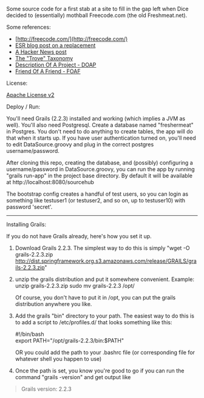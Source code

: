 Some source code for a first stab at a site to fill in the gap
left when Dice decided to (essentially) mothball Freecode.com 
(the old Freshmeat.net).

Some references:

* [http://freecode.com/](http://freecode.com/)
* [ESR blog post on a replacement](http://esr.ibiblio.org/?p=5948)
* [A Hacker News post](https://news.ycombinator.com/item?id=7925135)
* [The "Trove" Taxonomy](https://wiki.linuxfoundation.org/en/Osapa:SF/Freshmeat_Trove)
* [Description Of A Project - DOAP](https://github.com/edumbill/doap/wiki)
* [Friend Of A Friend - FOAF](http://www.foaf-project.org/)

License:

[Apache License v2](http://www.apache.org/licenses/LICENSE-2.0.html)

Deploy / Run:

You'll need Grails (2.2.3) installed and working (which implies a JVM as well).  You'll also need Postgresql.   Create a database
named "freshermeat" in Postgres.  You don't need to do anything to create tables, the app will do that when it starts up.  If you have
user authentication turned on, you'll need to edit DataSource.groovy and plug in the correct postgres username/password.  

After cloning this repo, creating the database, and (possibly) configuring a username/password in DataSource.groovy, you can run
the app by running "grails run-app" in the project base directory.   By default it will be available at http://localhost:8080/sourcehub

The bootstrap config creates a handful of test users, so you can login as something like testuser1 (or testuser2, and so on, up to testuser10) with password 'secret'.

---
Installing Grails:

If you do not have Grails already, here's how you set it up.

1. Download Grails 2.2.3.  The simplest way to do this is simply "wget -O grails-2.2.3.zip http://dist.springframework.org.s3.amazonaws.com/release/GRAILS/grails-2.2.3.zip"

2. unzip the grails distribution and put it somewhere convenient.  Example:
    unzip grails-2.2.3.zip
    sudo mv grails-2.2.3 /opt/

    Of course, you don't have to put it in /opt, you can put the grails distribution anywhere you like.

3. Add the grails "bin" directory to your path.  The easiest way to do this is to add a script to /etc/profiles.d/
that looks something like this:

    \#!/bin/bash                                                                     
    export PATH="/opt/grails-2.2.3/bin:$PATH"

    OR you could add the path to your .bashrc file (or corresponding file for whatever shell you happen to use)

4. Once the path is set, you know you're good to go if you can run the command "grails -version" and get output like

> Grails version: 2.2.3


